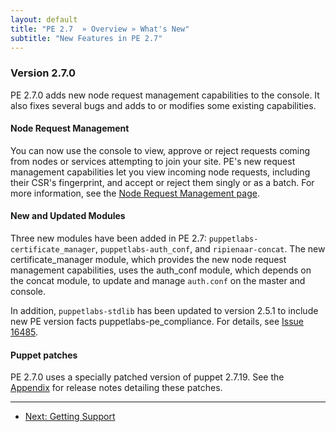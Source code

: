 ```yaml
---
layout: default
title: "PE 2.7  » Overview » What's New"
subtitle: "New Features in PE 2.7"
---
```

### Version 2.7.0
PE 2.7.0 adds new node request management capabilities to the console. It also fixes several bugs and adds to or modifies some existing capabilities. 

#### Node Request Management

You can now use the console to view, approve or reject requests coming from nodes or services attempting to join your site. PE's new request management capabilities let you view incoming node requests, including their CSR's fingerprint, and accept or reject them singly or as a batch. For more information, see the [Node Request Management page](./cert_mgmt.html). 

#### New and Updated Modules
Three new modules have been added in PE 2.7: `puppetlabs-certificate_manager`, `puppetlabs-auth_conf`, and `ripienaar-concat`. The new certificate_manager module, which provides the new node request management capabilities, uses the auth_conf module, which depends on the concat module, to update and manage `auth.conf` on the master and console.

In addition, `puppetlabs-stdlib` has been updated to version 2.5.1 to include new PE version facts puppetlabs-pe_compliance. For details, see [Issue 16485](http://projects.puppetlabs.com/issues/16485).

#### Puppet patches
PE 2.7.0 uses a specially patched version of puppet 2.7.19.  See the [Appendix](appendix.html) for release notes detailing these patches.





* * * 

- [Next: Getting Support](./overview_getting_support.html)
